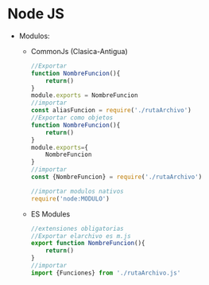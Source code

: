 # Node JS

- Modulos:
    - CommonJs (Clasica-Antigua)
        
        ```jsx
        //Exportar 
        function NombreFuncion(){
        	return()
        }
        module.exports = NombreFuncion
        //importar 
        const aliasFuncion = require('./rutaArchivo')
        //Exportar como objetos
        function NombreFuncion(){
        	return()
        }
        module.exports={
        	NombreFuncion
        }
        //importar
        const {NombreFuncion} = require('./rutaArchivo')
        
        //importar modulos nativos
        require('node:MODULO')
        ```
        
    - ES Modules
        
        ```jsx
        //extensiones obligatorias
        //Exportar elarchivo es m.js
        export function NombreFuncion(){
        	return()
        }
        //importar
        import {Funciones} from './rutaArchivo.js'
        ```